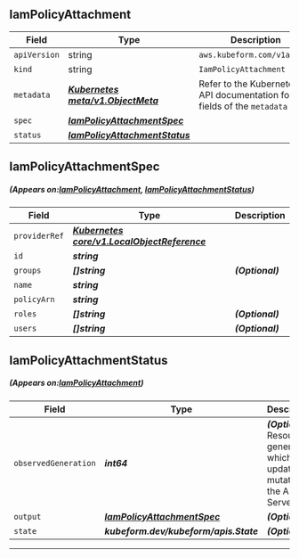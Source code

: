 ## IamPolicyAttachment
| Field | Type | Description |
| ------ | ----- | ----------- |
| `apiVersion` | string | `aws.kubeform.com/v1alpha1` |
|    `kind` | string | `IamPolicyAttachment` |
| `metadata` | ***[Kubernetes meta/v1.ObjectMeta](https://kubernetes.io/docs/reference/generated/kubernetes-api/v1.13/#objectmeta-v1-meta)***|Refer to the Kubernetes API documentation for the fields of the `metadata` field.|
| `spec` | ***[IamPolicyAttachmentSpec](#IamPolicyAttachmentSpec)***||
| `status` | ***[IamPolicyAttachmentStatus](#IamPolicyAttachmentStatus)***||
## IamPolicyAttachmentSpec
##### (Appears on:[IamPolicyAttachment](#IamPolicyAttachment), [IamPolicyAttachmentStatus](#IamPolicyAttachmentStatus))
| Field | Type | Description |
| ------ | ----- | ----------- |
| `providerRef` | ***[Kubernetes core/v1.LocalObjectReference](https://kubernetes.io/docs/reference/generated/kubernetes-api/v1.13/#localobjectreference-v1-core)***||
| `id` | ***string***||
| `groups` | ***[]string***| ***(Optional)*** |
| `name` | ***string***||
| `policyArn` | ***string***||
| `roles` | ***[]string***| ***(Optional)*** |
| `users` | ***[]string***| ***(Optional)*** |
## IamPolicyAttachmentStatus
##### (Appears on:[IamPolicyAttachment](#IamPolicyAttachment))
| Field | Type | Description |
| ------ | ----- | ----------- |
| `observedGeneration` | ***int64***| ***(Optional)*** Resource generation, which is updated on mutation by the API Server.|
| `output` | ***[IamPolicyAttachmentSpec](#IamPolicyAttachmentSpec)***| ***(Optional)*** |
| `state` | ***kubeform.dev/kubeform/apis.State***| ***(Optional)*** |
---
